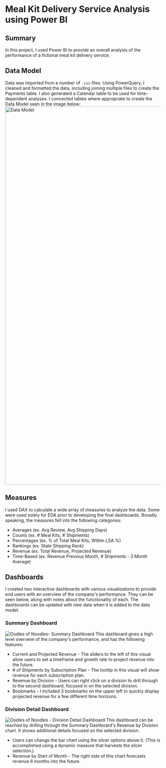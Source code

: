 # Meal Kit Delivery Service Analysis using Power BI

## Summary
In this project, I used Power BI to provide an overall analysis of the performance of a fictional meal kit delivery service.

## Data Model
Data was imported from a number of `.csv` files. Using PowerQuery, I cleaned and formatted the data, including joining multiple files to create the Payments table. I also generated a Calendar table to be used for time-dependent analyses. I connected tables where appropriate to create the Data Model seen in the image below:
<img width="1218" alt="Data Model" src="https://github.com/nwferreri/meal-kit-delivery-powerbi/assets/112211174/ecd1b120-425b-494a-8cc5-7c167ef68b02">


## Measures
I used DAX to calculate a wide array of measures to analyze the data. Some were used solely for EDA prior to developing the final dashboards. Broadly speaking, the measures fell into the following categories:
* Averages (ex. Avg Review, Avg Shipping Days)
* Counts (ex. # Meal Kits, # Shipments)
* Percentages (ex. % of Total Meal Kits, Within LSA %)
* Rankings (ex. State Shipping Rank)
* Revenue (ex. Total Revenue, Projected Revenue)
* Time-Based (ex. Revenue Previous Month, # Shipments - 3 Month Average)

## Dashboards
I created two interactive dashboards with various visualizations to provide end users with an overview of the company's performance. They can be seen below, along with notes about the functionality of each. The dashboards can be updated with new data when it is added to the data model.

### Summary Dashboard
![Oodles of Noodles- Summary Dashboard](https://github.com/nwferreri/meal-kit-delivery-powerbi/assets/112211174/d794f802-c9a8-41ae-a33a-92c345b4c271)
This dashboard gives a high level overveiw of the company's performance, and has the following features:
* Current and Projected Revenue - The sliders to the left of this visual allow users to set a timeframe and growth rate to project revenue into the future.
* \# of Shipments by Subscription Plan - The tooltip in this visual will show revenue for each subscription plan.
* Revenue by Division - Users can right click on a division to drill through to the second dashboard, focused in on the selected division.
* Bookmarks - I included 3 bookmarks on the upper left to quickly display projected revenue for a few different time horizons.

### Division Detail Dashboard
![Oodles of Noodles - Division Detail Dashboard](https://github.com/nwferreri/meal-kit-delivery-powerbi/assets/112211174/669adc93-10be-42da-a2fc-7e56c992300d)
This dashboard can be reached by drilling through the Summary Dashboard's Revenue by Division chart. It shows additional details focused on the selected division.
* Users can change the bar chart using the slicer options above it. (This is accomplished using a dynamic measure that harvests the slicer selection.)
* Revenue by Start of Month - The right side of this chart forecasts revenue 6 months into the future.
